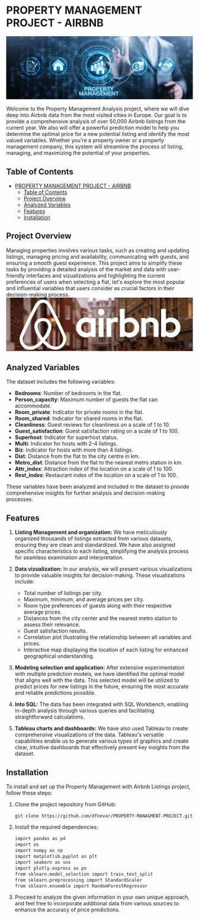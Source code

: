 # PROPERTY MANAGEMENT PROJECT - AIRBNB
![PORTADA](img/portada1.png)

Welcome to the Property Management Analysis project, where we will dive deep into Airbnb data from the most visited cities in Europe. Our goal is to provide a comprehensive analysis of over 50,000 Airbnb listings from the current year. We also will offer a powerful prediction model to help you determine the optimal price for a new potential listing and identify the most valued variables. Whether you're a property owner or a property management company, this system will streamline the process of listing, managing, and maximizing the potential of your properties.

## Table of Contents
- [PROPERTY MANAGEMENT PROJECT - AIRBNB](#property-management-project---airbnb)
  - [Table of Contents](#table-of-contents)
  - [Project Overview](#project-overview)
  - [Analyzed Variables](#analyzed-variables)
  - [Features](#features)
  - [Installation](#installation)
  
## Project Overview

Managing properties involves various tasks, such as creating and updating listings, managing pricing and availability, communicating with guests, and ensuring a smooth guest experience. This project aims to simplify these tasks by providing a detailed analysis of the market and data with user-friendly interfaces and vizualizations and highlighting the current preferences of users when selecting a flat, let's explore the most popular and influential variables that users consider as crucial factors in their decision-making process.
![PORTADA](img/readme1.png)


## Analyzed Variables

The dataset includes the following variables:

- **Bedrooms**: Number of bedrooms in the flat.
- **Person_capacity**: Maximum number of guests the flat can accommodate.
- **Room_private**: Indicator for private rooms in the flat.
- **Room_shared**: Indicator for shared rooms in the flat.
- **Cleanliness**: Guest reviews for cleanliness on a scale of 1 to 10.
- **Guest_satisfaction**: Guest satisfaction rating on a scale of 1 to 100.
- **Superhost**: Indicator for superhost status.
- **Multi**: Indicator for hosts with 2-4 listings.
- **Biz**: Indicator for hosts with more than 4 listings.
- **Dist**: Distance from the flat to the city centre in km.
- **Metro_dist**: Distance from the flat to the nearest metro station in km.
- **Attr_index**: Attraction index of the location on a scale of 1 to 100.
- **Rest_index**: Restaurant index of the location on a scale of 1 to 100.

These variables have been analyzed and included in the dataset to provide comprehensive insights for further analysis and decision-making processes.

## Features

1. **Listing Management and organization:** We have meticulously organized thousands of listings extracted from various datasets, ensuring they are clean and standardized. We have also assigned specific characteristics to each listing, simplifying the analysis process for seamless examination and interpretation.

2. **Data vizualization:** 
   In our analysis, we will present various visualizations to provide valuable insights for decision-making. These visualizations include:

   - Total number of listings per city.
   - Maximum, minimum, and average prices per city.
   - Room type preferences of guests along with their respective average prices.
   - Distances from the city center and the nearest metro station to assess their relevance.
   - Guest satisfaction results.
   - Correlation plot illustrating the relationship between all variables and prices.
   - Interactive map displaying the location of each listing for enhanced geographical understanding.
    
3. **Modeling selection and application:** After extensive experimentation with multiple prediction models, we have identified the optimal model that aligns well with the data. This selected model will be utilized to predict prices for new listings in the future, ensuring the most accurate and reliable predictions possible.
4. **Into SQL:** The data has been integrated with SQL Workbench, enabling in-depth analysis through various queries and facilitating straightforward calculations.
5. **Tableau charts and dashboards:** We have also used Tableau to create comprehensive visualizations of the data. Tableau's versatile capabilities enable us to generate various types of graphics and create clear, intuitive dashboards that effectively present key insights from the dataset.

## Installation

To install and set up the Property Management with Airbnb Listings project, follow these steps:

1. Clone the project repository from GitHub:

   ```
   git clone https://github.com/dfnevar/PROPERTY-MANAGMENT-PROJECT.git
   ```

2. Install the required dependencies:

   ```
   import pandas as pd
   import os
   import numpy as np
   import matplotlib.pyplot as plt
   import seaborn as sns
   import plotly.express as px
   from sklearn.model_selection import train_test_split
   from sklearn.preprocessing import StandardScaler
   from sklearn.ensemble import RandomForestRegressor
   ```

3. Proceed to analyze the given information in your own unique approach, and feel free to incorporate additional data from various sources to enhance the accuracy of price predictions.